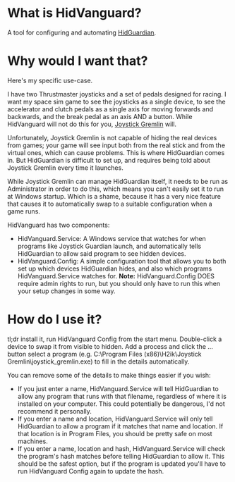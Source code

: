 # What is HidVanguard?
A tool for configuring and automating [HidGuardian](https://github.com/ViGEm/HidGuardian).

# Why would I want that?
Here's my specific use-case.

I have two Thrustmaster joysticks and a set of pedals designed for racing. I want my space sim game to see the joysticks as a single device, to see the accelerator and clutch pedals as a single axis for moving forwards and backwards, and the break pedal as an axis AND a button. While HidVanguard will not do this for you, [Joystick Gremlin](https://whitemagic.github.io/JoystickGremlin/) will.

Unfortunately, Joystick Gremlin is not capable of hiding the real devices from games; your game will see input both from the real stick and from the virtual ones, which can cause problems. This is where HidGuardian comes in. But HidGuardian is difficult to set up, and requires being told about Joystick Gremlin every time it launches.

While Joystick Gremlin can manage HidGuardian itself, it needs to be run as Administrator in order to do this, which means you can't easily set it to run at Windows startup. Which is a shame, because it has a very nice feature that causes it to automatically swap to a suitable configuration when a game runs.

HidVanguard has two components:
* HidVanguard.Service: A Windows service that watches for when programs like Joystick Guardian launch, and automatically tells HidGuardian to allow said program to see hidden devices.
* HidVanguard.Config: A simple configuration tool that allows you to both set up which devices HidGuardian hides, and also which programs HidVanguard.Service watches for. **Note:** HidVanguard.Config DOES require admin rights to run, but you should only have to run this when your setup changes in some way.

# How do I use it?
tl;dr install it, run HidVanguard Config from the start menu. Double-click a device to swap it from visible to hidden. Add a process and click the ... button select a program (e.g. C:\Program Files (x86)\H2ik\Joystick Gremlin\joystick_gremlin.exe) to fill in the details automatically.

You can remove some of the details to make things easier if you wish:

* If you just enter a name, HidVanguard.Service will tell HidGuardian to allow any program that runs with that filename, regardless of where it is installed on your computer. This could potentially be dangerous, I'd not recommend it personally.
* If you enter a name and location, HidVanguard.Service will only tell HidGuardian to allow a program if it matches that name and location. If that location is in Program Files, you should be pretty safe on most machines.
* If you enter a name, location and hash, HidVanguard.Service will check the program's hash matches before telling HidGuardian to allow it. This should be the safest option, but if the program is updated you'll have to run HidVanguard Config again to update the hash.
